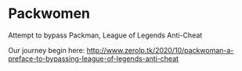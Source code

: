 # Packwomen
Attempt to bypass Packman, League of Legends Anti-Cheat

Our journey begin here: http://www.zerolp.tk/2020/10/packwoman-a-preface-to-bypassing-league-of-legends-anti-cheat
